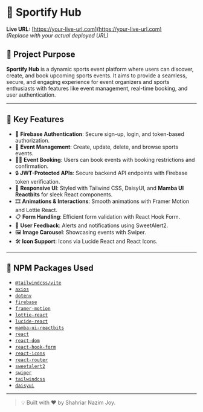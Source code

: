 # 🎯 Sportify Hub

**Live URL:** [https://your-live-url.com](https://your-live-url.com)  
*(Replace with your actual deployed URL)*

## 🚀 Project Purpose

**Sportify Hub** is a dynamic sports event platform where users can discover, create, and book upcoming sports events. It aims to provide a seamless, secure, and engaging experience for event organizers and sports enthusiasts with features like event management, real-time booking, and user authentication.

---

## 🔑 Key Features

- 🔐 **Firebase Authentication**: Secure sign-up, login, and token-based authorization.
- 📅 **Event Management**: Create, update, delete, and browse sports events.
- 🏃‍♂️ **Event Booking**: Users can book events with booking restrictions and confirmation.
- 🔒 **JWT-Protected APIs**: Secure backend API endpoints with Firebase token verification.
- 🎨 **Responsive UI**: Styled with Tailwind CSS, DaisyUI, and **Mamba UI Reactbits** for sleek React components.
- 🎞️ **Animations & Interactions**: Smooth animations with Framer Motion and Lottie React.
- 📋 **Form Handling**: Efficient form validation with React Hook Form.
- 🔔 **User Feedback**: Alerts and notifications using SweetAlert2.
- 🖼️ **Image Carousel**: Showcasing events with Swiper.
- 🛠️ **Icon Support**: Icons via Lucide React and React Icons.

---

## 🧩 NPM Packages Used

- [`@tailwindcss/vite`](https://www.npmjs.com/package/@tailwindcss/vite)
- [`axios`](https://www.npmjs.com/package/axios)
- [`dotenv`](https://www.npmjs.com/package/dotenv)
- [`firebase`](https://www.npmjs.com/package/firebase)
- [`framer-motion`](https://www.npmjs.com/package/framer-motion)
- [`lottie-react`](https://www.npmjs.com/package/lottie-react)
- [`lucide-react`](https://www.npmjs.com/package/lucide-react)
- [`mamba-ui-reactbits`](https://www.npmjs.com/package/mamba-ui-reactbits)
- [`react`](https://www.npmjs.com/package/react)
- [`react-dom`](https://www.npmjs.com/package/react-dom)
- [`react-hook-form`](https://www.npmjs.com/package/react-hook-form)
- [`react-icons`](https://www.npmjs.com/package/react-icons)
- [`react-router`](https://www.npmjs.com/package/react-router)
- [`sweetalert2`](https://www.npmjs.com/package/sweetalert2)
- [`swiper`](https://www.npmjs.com/package/swiper)
- [`tailwindcss`](https://www.npmjs.com/package/tailwindcss)
- [`daisyui`](https://www.npmjs.com/package/daisyui)

---

> 💡 Built with ❤️ by Shahriar Nazim Joy.
